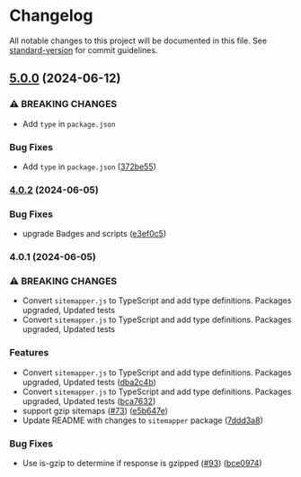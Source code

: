 # Changelog

All notable changes to this project will be documented in this file. See [standard-version](https://github.com/conventional-changelog/standard-version) for commit guidelines.

## [5.0.0](https://github.com/yeskiy/sitemapper/compare/v4.0.2...v5.0.0) (2024-06-12)


### ⚠ BREAKING CHANGES

* Add `type` in `package.json`

### Bug Fixes

* Add `type` in `package.json` ([372be55](https://github.com/yeskiy/sitemapper/commit/372be55de08dac7dbd04366c13f2423eb2256ebe))

### [4.0.2](https://github.com/yeskiy/sitemapper/compare/v4.0.1...v4.0.2) (2024-06-05)


### Bug Fixes

* upgrade Badges and scripts ([e3ef0c5](https://github.com/yeskiy/sitemapper/commit/e3ef0c5d3093845bf2296fc68f50856b06a2e4ca))

### 4.0.1 (2024-06-05)


### ⚠ BREAKING CHANGES

* Convert `sitemapper.js` to TypeScript and add type definitions. Packages upgraded, Updated tests
* Convert `sitemapper.js` to TypeScript and add type definitions. Packages upgraded, Updated tests

### Features

* Convert `sitemapper.js` to TypeScript and add type definitions. Packages upgraded, Updated tests ([dba2c4b](https://github.com/yeskiy/sitemapper/commit/dba2c4b7ea2426340de50b6a91c2365f0ca2064e))
* Convert `sitemapper.js` to TypeScript and add type definitions. Packages upgraded, Updated tests ([bca7632](https://github.com/yeskiy/sitemapper/commit/bca7632e57a2729bfbcab1558ebadea3edba8663))
* support gzip sitemaps ([#73](https://github.com/yeskiy/sitemapper/issues/73)) ([e5b647e](https://github.com/yeskiy/sitemapper/commit/e5b647e647144ae2940e3c15a1847b80de4311b4))
* Update README with changes to `sitemapper` package ([7ddd3a8](https://github.com/yeskiy/sitemapper/commit/7ddd3a87ae2abdabd668ff8000b30eafab3ac503))


### Bug Fixes

* Use is-gzip to determine if response is gzipped ([#93](https://github.com/yeskiy/sitemapper/issues/93)) ([bce0974](https://github.com/yeskiy/sitemapper/commit/bce0974e1851515cf440d181332dfef02018eb13))
